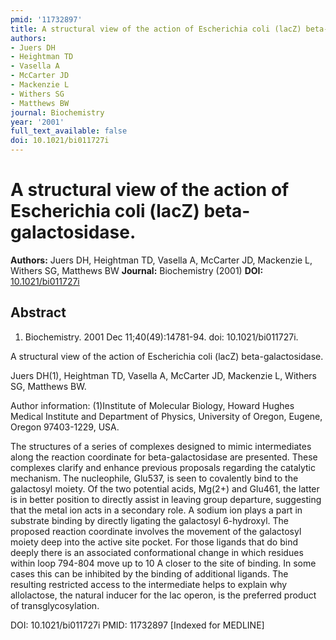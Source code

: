 ```yaml
---
pmid: '11732897'
title: A structural view of the action of Escherichia coli (lacZ) beta-galactosidase.
authors:
- Juers DH
- Heightman TD
- Vasella A
- McCarter JD
- Mackenzie L
- Withers SG
- Matthews BW
journal: Biochemistry
year: '2001'
full_text_available: false
doi: 10.1021/bi011727i
---
```


# A structural view of the action of Escherichia coli (lacZ) beta-galactosidase.
**Authors:** Juers DH, Heightman TD, Vasella A, McCarter JD, Mackenzie L, Withers SG, Matthews BW
**Journal:** Biochemistry (2001)
**DOI:** [10.1021/bi011727i](https://doi.org/10.1021/bi011727i)

## Abstract

1. Biochemistry. 2001 Dec 11;40(49):14781-94. doi: 10.1021/bi011727i.

A structural view of the action of Escherichia coli (lacZ) beta-galactosidase.

Juers DH(1), Heightman TD, Vasella A, McCarter JD, Mackenzie L, Withers SG, 
Matthews BW.

Author information:
(1)Institute of Molecular Biology, Howard Hughes Medical Institute and 
Department of Physics, University of Oregon, Eugene, Oregon 97403-1229, USA.

The structures of a series of complexes designed to mimic intermediates along 
the reaction coordinate for beta-galactosidase are presented. These complexes 
clarify and enhance previous proposals regarding the catalytic mechanism. The 
nucleophile, Glu537, is seen to covalently bind to the galactosyl moiety. Of the 
two potential acids, Mg(2+) and Glu461, the latter is in better position to 
directly assist in leaving group departure, suggesting that the metal ion acts 
in a secondary role. A sodium ion plays a part in substrate binding by directly 
ligating the galactosyl 6-hydroxyl. The proposed reaction coordinate involves 
the movement of the galactosyl moiety deep into the active site pocket. For 
those ligands that do bind deeply there is an associated conformational change 
in which residues within loop 794-804 move up to 10 A closer to the site of 
binding. In some cases this can be inhibited by the binding of additional 
ligands. The resulting restricted access to the intermediate helps to explain 
why allolactose, the natural inducer for the lac operon, is the preferred 
product of transglycosylation.

DOI: 10.1021/bi011727i
PMID: 11732897 [Indexed for MEDLINE]
